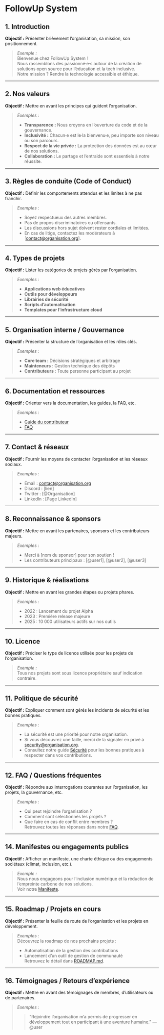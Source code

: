 # FollowUp System

## 1. Introduction

**Objectif :** Présenter brièvement l’organisation, sa mission, son positionnement.

> _Exemple :_  
> Bienvenue chez FollowUp System !  
> Nous rassemblons des passionné·e·s autour de la création de solutions open source pour l’éducation et la tech inclusive.  
> Notre mission ? Rendre la technologie accessible et éthique.

---

## 2. Nos valeurs

**Objectif :** Mettre en avant les principes qui guident l’organisation.

> _Exemples :_  
> - **Transparence :** Nous croyons en l’ouverture du code et de la gouvernance.  
> - **Inclusivité :** Chacun·e est le·la bienvenu·e, peu importe son niveau ou son parcours.  
> - **Respect de la vie privée :** La protection des données est au cœur de nos solutions.  
> - **Collaboration :** Le partage et l’entraide sont essentiels à notre réussite.

---

## 3. Règles de conduite (Code of Conduct)

**Objectif :** Définir les comportements attendus et les limites à ne pas franchir.

> _Exemples :_  
> - Soyez respectueux des autres membres.  
> - Pas de propos discriminatoires ou offensants.  
> - Les discussions hors sujet doivent rester cordiales et limitées.  
> - En cas de litige, contactez les modérateurs à [contact@organisation.org].

---

## 4. Types de projets

**Objectif :** Lister les catégories de projets gérés par l’organisation.

> _Exemples :_  
> - **Applications web éducatives**  
> - **Outils pour développeurs**  
> - **Librairies de sécurité**  
> - **Scripts d’automatisation**  
> - **Templates pour l’infrastructure cloud**

---

## 5. Organisation interne / Gouvernance

**Objectif :** Présenter la structure de l’organisation et les rôles clés.

> _Exemples :_  
> - **Core team** : Décisions stratégiques et arbitrage  
> - **Mainteneurs** : Gestion technique des dépôts  
> - **Contributeurs** : Toute personne participant au projet

---

## 6. Documentation et ressources

**Objectif :** Orienter vers la documentation, les guides, la FAQ, etc.

> _Exemples :_  
> - [Guide du contributeur](./CONTRIBUTING.md)  
> - [FAQ](./FAQ.md) 

---

## 7. Contact & réseaux

**Objectif :** Fournir les moyens de contacter l’organisation et les réseaux sociaux.

> _Exemples :_  
> - Email : contact@organisation.org  
> - Discord : [lien]  
> - Twitter : [@Organisation]  
> - LinkedIn : [Page LinkedIn]

---

## 8. Reconnaissance & sponsors

**Objectif :** Mettre en avant les partenaires, sponsors et les contributeurs majeurs.

> _Exemples :_  
> - Merci à [nom du sponsor] pour son soutien !  
> - Les contributeurs principaux : [@user1], [@user2], [@user3]

---

## 9. Historique & réalisations

**Objectif :** Mettre en avant les grandes étapes ou projets phares.

> _Exemples :_  
> - 2022 : Lancement du projet Alpha  
> - 2023 : Première release majeure  
> - 2025 : 10 000 utilisateurs actifs sur nos outils

---

## 10. Licence

**Objectif :** Préciser le type de licence utilisée pour les projets de l’organisation.

> _Exemple :_  
> Tous nos projets sont sous licence propriétaire sauf indication contraire.

---

## 11. Politique de sécurité

**Objectif :** Expliquer comment sont gérés les incidents de sécurité et les bonnes pratiques.

> _Exemples :_  
> - La sécurité est une priorité pour notre organisation.  
> - Si vous découvrez une faille, merci de la signaler en privé à security@organisation.org.  
> - Consultez notre guide [Sécurité](./SECURITY.md) pour les bonnes pratiques à respecter dans vos contributions.

---

## 12. FAQ / Questions fréquentes

**Objectif :** Répondre aux interrogations courantes sur l’organisation, les projets, la gouvernance, etc.

> _Exemples :_  
> - Qui peut rejoindre l’organisation ?  
> - Comment sont sélectionnés les projets ?  
> - Que faire en cas de conflit entre membres ?  
> Retrouvez toutes les réponses dans notre [FAQ](./FAQ.md).

---

## 14. Manifestes ou engagements publics

**Objectif :** Afficher un manifeste, une charte éthique ou des engagements sociétaux (climat, inclusion, etc.).

> _Exemple :_  
> Nous nous engageons pour l’inclusion numérique et la réduction de l’empreinte carbone de nos solutions.  
> Voir notre [Manifeste](./MANIFESTO.md).

---

## 15. Roadmap / Projets en cours

**Objectif :** Présenter la feuille de route de l’organisation et les projets en développement.

> _Exemples :_  
> Découvrez la roadmap de nos prochains projets :  
> - Automatisation de la gestion des contributions  
> - Lancement d’un outil de gestion de communauté  
> Retrouvez le détail dans [ROADMAP.md](./ROADMAP.md).

---

## 16. Témoignages / Retours d’expérience

**Objectif :** Mettre en avant des témoignages de membres, d’utilisateurs ou de partenaires.

> _Exemples :_  
> > "Rejoindre l’organisation m’a permis de progresser en développement tout en participant à une aventure humaine." — @user
